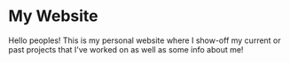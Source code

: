 # My Website
Hello peoples! This is my personal website where I show-off my current or past projects that I've worked on as well as some info about me!
